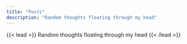 ```yaml
---
title: "Posts"
description: "Random thoughts floating through my head"
---
```


{{< lead >}}
Random thoughts floating through my head
{{< /lead >}}

